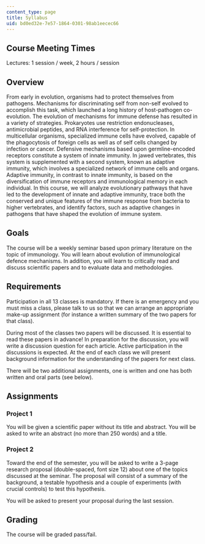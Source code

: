 ```yaml
---
content_type: page
title: Syllabus
uid: bd0ed32e-7e57-1864-0301-98ab1eecec66
---
```


Course Meeting Times
--------------------

Lectures: 1 session / week, 2 hours / session

Overview
--------

From early in evolution, organisms had to protect themselves from pathogens. Mechanisms for discriminating self from non-self evolved to accomplish this task, which launched a long history of host-pathogen co-evolution. The evolution of mechanisms for immune defense has resulted in a variety of strategies. Prokaryotes use restriction endonucleases, antimicrobial peptides, and RNA interference for self-protection. In multicellular organisms, specialized immune cells have evolved, capable of the phagocytosis of foreign cells as well as of self cells changed by infection or cancer. Defensive mechanisms based upon germline-encoded receptors constitute a system of innate immunity. In jawed vertebrates, this system is supplemented with a second system, known as adaptive immunity, which involves a specialized network of immune cells and organs. Adaptive immunity, in contrast to innate immunity, is based on the diversification of immune receptors and immunological memory in each individual. In this course, we will analyze evolutionary pathways that have led to the development of innate and adaptive immunity, trace both the conserved and unique features of the immune response from bacteria to higher vertebrates, and identify factors, such as adaptive changes in pathogens that have shaped the evolution of immune system.

Goals
-----

The course will be a weekly seminar based upon primary literature on the topic of immunology. You will learn about evolution of immunological defence mechanisms. In addition, you will learn to critically read and discuss scientific papers and to evaluate data and methodologies.

Requirements
------------

Participation in all 13 classes is mandatory. If there is an emergency and you must miss a class, please talk to us so that we can arrange an appropriate make-up assignment (for instance a written summary of the two papers for that class).

During most of the classes two papers will be discussed. It is essential to read these papers in advance! In preparation for the discussion, you will write a discussion question for each article. Active participation in the discussions is expected. At the end of each class we will present background information for the understanding of the papers for next class.

There will be two additional assignments, one is written and one has both written and oral parts (see below).

Assignments
-----------

### Project 1

You will be given a scientific paper without its title and abstract. You will be asked to write an abstract (no more than 250 words) and a title.

### Project 2

Toward the end of the semester, you will be asked to write a 3-page research proposal (double-spaced, font size 12) about one of the topics discussed at the seminar. The proposal will consist of a summary of the background, a testable hypothesis and a couple of experiments (with crucial controls) to test this hypothesis.

You will be asked to present your proposal during the last session.

Grading
-------

The course will be graded pass/fail.